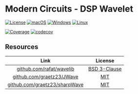 # Modern Circuits - DSP Wavelet

[![License](https://img.shields.io/badge/License-Boost%201.0-lightblue.svg)](https://github.com/ModernCircuits/mc_dsp_wavelet/blob/main/LICENSE.txt)
[![macOS](https://github.com/ModernCircuits/mc_dsp_wavelet/actions/workflows/test_macos.yml/badge.svg)](https://github.com/ModernCircuits/mc_dsp_wavelet/actions/workflows/test_macos.yml)
[![Windows](https://github.com/ModernCircuits/mc_dsp_wavelet/actions/workflows/test_windows.yml/badge.svg)](https://github.com/ModernCircuits/mc_dsp_wavelet/actions/workflows/test_windows.yml)
[![Linux](https://github.com/ModernCircuits/mc_dsp_wavelet/actions/workflows/test_linux.yml/badge.svg)](https://github.com/ModernCircuits/mc_dsp_wavelet/actions/workflows/test_linux.yml)

[![Coverage](https://github.com/ModernCircuits/mc-dsp-wavelet/actions/workflows/coverage.yml/badge.svg)](https://github.com/ModernCircuits/mc-dsp-wavelet/actions/workflows/coverage.yml)
[![codecov](https://codecov.io/gh/ModernCircuits/mc-dsp-wavelet/branch/main/graph/badge.svg?token=W0HVYWTSKV)](https://codecov.io/gh/ModernCircuits/mc-dsp-wavelet)

## Resources

|                                  Link                                  |                                License                                 |
| :--------------------------------------------------------------------: | :--------------------------------------------------------------------: |
|      [github.com/rafat/wavelib](https://github.com/rafat/wavelib)      | [BSD 3-Clause](https://github.com/rafat/wavelib/blob/master/COPYRIGHT) |
|     [github.com/graetz23/JWave](https://github.com/graetz23/JWave)     |    [MIT](https://github.com/graetz23/JWave/blob/master/LICENSE.md)     |
| [github.com/graetz23/sharpWave](https://github.com/graetz23/sharpWave) |    [MIT](https://github.com/graetz23/sharpWave/blob/master/LICENSE)    |
